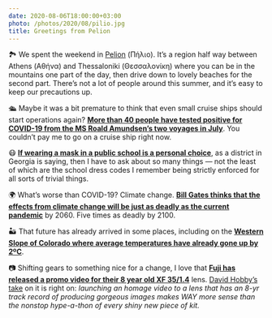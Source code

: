```yaml
---
date: 2020-08-06T18:00:00+03:00
photo: /photos/2020/08/pilio.jpg
title: Greetings from Pelion
---
```


🏞 We spent the weekend in [Pelion][1] (Πήλιο). It’s a region half way between Athens (Αθήνα) and Thessaloniki (Θεσσαλονίκη) where you can be in the mountains one part of the day, then drive down to lovely beaches for the second part. There’s not a lot of people around this summer, and it’s easy to keep our precautions up. 

🛳 Maybe it was a bit premature to think that even small cruise ships should start operations again? **[More than 40 people have tested positive for COVID-19 from the MS Roald Amundsen’s two voyages in July][2]**. You couldn’t pay me to go on a cruise ship right now. 

😷 **[If wearing a mask in a public school is a personal choice][3]**, as a district in Georgia is saying, then I have to ask about so many things — not the least of which are the school dress codes I remember being strictly enforced for all sorts of trivial things. 

🌍 What’s worse than COVID-19? Climate change. **[Bill Gates thinks that the effects from climate change will be just as deadly as the current pandemic][4]** by 2060. Five times as deadly by 2100. 

🏜 That future has already arrived in some places, including on the **[Western Slope of Colorado where average temperatures have already gone up by 2ºC][5]**.

📷 Shifting gears to something nice for a change, I love that **[Fuji has released a promo video for their 8 year old XF 35/1.4][6]** lens. [David Hobby’s take][7] on it is right on: _launching an homage video to a lens that has an 8-yr track record of producing gorgeous images makes WAY more sense than the nonstop hype-a-thon of every shiny new piece of kit._

[1]:	https://en.wikipedia.org/wiki/Pelion
[2]:	https://arstechnica.com/science/2020/08/we-have-made-mistakes-norwegian-cruises-halted-after-covid-19-outbreak/
[3]:	https://twitter.com/nytimes/status/1291456533482668032
[4]:	https://www.cnet.com/news/bill-gates-warns-climate-change-could-be-worse-than-the-coronavirus/
[5]:	https://www.washingtonpost.com/graphics/2020/national/climate-environment/climate-change-colorado-utah-hot-spot/
[6]:	https://petapixel.com/2020/08/04/fujifilm-releases-promo-for-8-year-old-lens-confuses-photographers/
[7]:	https://twitter.com/strobist/status/1291424759981408257